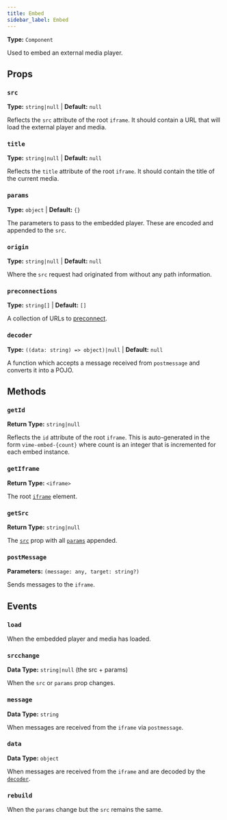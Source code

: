 ```yaml
---
title: Embed
sidebar_label: Embed
---
```


**Type:** `Component`

Used to embed an external media player.

## Props

### `src`

**Type:** `string|null` | **Default:** `null`

Reflects the `src` attribute of the root `iframe`. It should contain a URL that will load the external player and media.

### `title`

**Type:** `string|null` | **Default:** `null`

Reflects the `title` attribute of the root `iframe`. It should contain the title of the current media.

### `params`

**Type:** `object` | **Default:** `{}`

The parameters to pass to the embedded player. These are encoded and appended to the `src`.

### `origin`

**Type:** `string|null` | **Default:** `null`

Where the `src` request had originated from without any path information.

### `preconnections`

**Type:** `string[]` | **Default:** `[]`

A collection of URLs to [preconnect][css-tricks-preconnect].

[css-tricks-preconnect]: https://css-tricks.com/using-relpreconnect-to-establish-network-connections-early-and-increase-performance/

### `decoder`

**Type:** `((data: string) => object)|null` | **Default:** `null`

A function which accepts a message received from `postmessage` and converts it into a POJO.

## Methods

### `getId`

**Return Type:** `string|null`

Reflects the `id` attribute of the root `iframe`. This is auto-generated in the form `vime-embed-{count}` 
where count is an integer that is incremented for each embed instance.

### `getIframe`

**Return Type:** `<iframe>`

The root [`iframe`][mdn-iframe] element.

[mdn-iframe]: https://developer.mozilla.org/en-US/docs/Web/HTML/Element/iframe

### `getSrc`

**Return Type:** `string|null`

The [`src`](#src) prop with all [`params`](#params) appended.

### `postMessage`

**Parameters:** `(message: any, target: string?)`

Sends messages to the `iframe`.

## Events

### `load`

When the embedded player and media has loaded.

### `srcchange`

**Data Type:** `string|null` (the src + params)

When the `src` or `params` prop changes.

### `message`

**Data Type:** `string`

When messages are received from the `iframe` via `postmessage`.

### `data`

**Data Type:** `object`

When messages are received from the `iframe` and are decoded by the [`decoder`](#decoder).

### `rebuild`

When the `params` change but the `src` remains the same.
